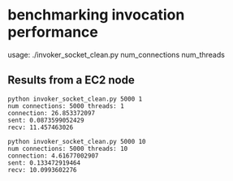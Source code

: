 # benchmarking invocation performance

usage: ./invoker_socket_clean.py num_connections num_threads

## Results from a EC2 node

```
python invoker_socket_clean.py 5000 1
num connections: 5000 threads: 1
connection: 26.853372097
sent: 0.0873599052429
recv: 11.457463026
```
```
python invoker_socket_clean.py 5000 10
num connections: 5000 threads: 10
connection: 4.61677002907
sent: 0.133472919464
recv: 10.0993602276
```